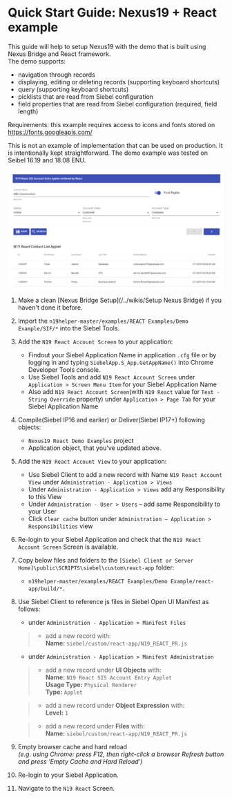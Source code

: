 # Quick Start Guide: Nexus19 + React example

This guide will help to setup Nexus19 with the demo that is built using Nexus Bridge and React framework.
<br>The demo supports:
- navigation through records
- displaying, editing or deleting records (supporting keyboard shortcuts)
- query (supporting keyboard shortcuts)
- picklists that are read from Siebel configuration
- field properties that are read from Siebel configuration (required, field length)

Requirements: this example requires access to icons and fonts stored on https://fonts.googleapis.com/

This is not an example of implementation that can be used on production. It is intentionally kept straightforward.
The demo example was tested on Seibel 16.19 and 18.08 ENU.

 ![result](demo_react.png)

1. Make a clean [Nexus Bridge Setup](/../wikis/Setup Nexus Bridge) if you haven't done it before.
1. Import the `n19helper-master/examples/REACT Examples/Demo Example/SIF/*` into the Siebel Tools.
1. Add the `N19 React Account Screen` to your application:
      * Findout your Siebel Application Name in application `.cfg` file or by logging in and typing `SiebelApp.S_App.GetAppName()` into Chrome Developer Tools console.
      * Use Siebel Tools and add `N19 React Account Screen` under `Application > Screen Menu Item` for your Siebel Application Name
      * Also add `N19 React Account Screen`(with `N19 React` value for `Text - String Override` property) under `Application > Page Tab` for your Siebel Application Name
1. Compile(Siebel IP16 and earlier) or Deliver(Siebel IP17+) following objects: 
    * `Nexus19 React Demo Examples` project
    * Application object, that you've updated above.
1. Add the `N19 React Account View` to your application:
      * Use Siebel Client to add a new record with Name `N19 React Account View` under `Administration - Application > Views`
      * Under `Administration - Application > Views` add any Responsibility to this View
      * Under `Administration - User > Users` – add same Responsibility to your User
      * Click `Clear cache` button under `Administration – Application > Responsibilities` view
1. Re-login to your Siebel Application and check that the `N19 React Account Screen` Screen is available.
1. Copy below files and folders to the `[Siebel Client or Server Home]\public\SCRIPTS\siebel\custom\react-app` folder:
    * `n19helper-master/examples/REACT Examples/Demo Example/react-app/build/*`.
1. Use Siebel Client to reference js files in Siebel Open UI Manifest as follows:
	- under `Administration - Application > Manifest Files` 
	>- add a new record with: 
	><br>**Name:** `siebel/custom/react-app/N19_REACT_PR.js`

	- under `Administration - Application > Manifest Administration` 

   >- add a new record under **UI Objects** with: 
   >    <br>**Name:** `N19 React SIS Account Entry Applet`
   >    <br>**Usage Type:** `Physical Renderer`
   >    <br>**Type:** `Applet`

   >- add a new record under **Object Expression** with:
   >    <br>**Level:** `1`

   >- add a new record under **Files** with:
   ><br>**Name:** `siebel/custom/react-app/N19_REACT_PR.js`

1. Empty browser cache and hard reload
   <br>*(e.g. using Chrome: press F12, then right-click a browser Refresh button and press ‘Empty Cache and Hard Reload’)*
1. Re-login to your Siebel Application.
1. Navigate to the `N19 React` Screen.

